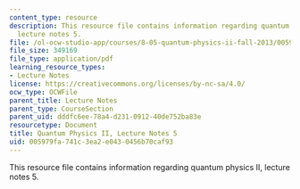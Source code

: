 ```yaml
---
content_type: resource
description: This resource file contains information regarding quantum physics II,
  lecture notes 5.
file: /ol-ocw-studio-app/courses/8-05-quantum-physics-ii-fall-2013/005979fa741c3ea2e0430456b70caf93_MIT8_05F13_Chap_05.pdf
file_size: 349169
file_type: application/pdf
learning_resource_types:
- Lecture Notes
license: https://creativecommons.org/licenses/by-nc-sa/4.0/
ocw_type: OCWFile
parent_title: Lecture Notes
parent_type: CourseSection
parent_uid: dddfc6ee-78a4-d231-0912-40de752ba83e
resourcetype: Document
title: Quantum Physics II, Lecture Notes 5
uid: 005979fa-741c-3ea2-e043-0456b70caf93
---
```

This resource file contains information regarding quantum physics II, lecture notes 5.